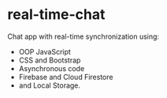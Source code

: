 # real-time-chat

Chat app with real-time synchronization using:

- OOP JavaScript
- CSS and Bootstrap
- Asynchronous code
- Firebase and Cloud Firestore
- and Local Storage.






    



